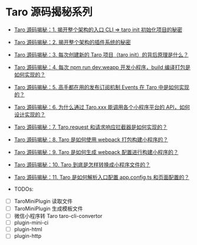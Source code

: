 # Taro 源码揭秘系列

- [Taro 源码揭秘：1. 揭开整个架构的入口 CLI => taro init 初始化项目的秘密](../taro/cli-init/)
- [Taro 源码揭秘：2. 揭开整个架构的插件系统的秘密](../taro/cli-plugins/)
- [Taro 源码揭秘：3. 每次创建新的 Taro 项目（taro init）的背后原理是什么？](../taro/cli-init-2/)
- [Taro 源码揭秘：4. 每次 npm run dev:weapp 开发小程序，build 编译打包是如何实现的？](../taro/cli-build/)
- [Taro 源码揭秘：5. 高手都在用的发布订阅机制 Events 在 Taro 中是如何实现的？](../taro/events/)
- [Taro 源码揭秘：6. 为什么通过 Taro.xxx 能调用各个小程序平台的 API，如何设计实现的？](../taro/native-apis/)
- [Taro 源码揭秘：7. Taro.request 和请求响应拦截器是如何实现的？](../taro/request/)
- [Taro 源码揭秘：8. Taro 是如何使用 webpack 打包构建小程序的？](../taro/webpack5/)
- [Taro 源码揭秘：9. Taro 是如何生成 webpack 配置进行构建小程序的？](../taro/webpack5-runner/)
- [Taro 源码揭秘：10. Taro 到底是怎样转换成小程序文件的？](../taro/mini-plugin/)
- [Taro 源码揭秘：11. Taro 是如何解析入口配置 app.config.ts 和页面配置的？](../taro/mini-plugin-2/)

- TODOs:
- [ ] TaroMiniPlugin 读取文件
- [ ] TaroMiniPlugin 生成模板文件
- [ ] 微信小程序转 Taro taro-cli-convertor
- [ ] plugin-mini-ci
- [ ] plugin-html
- [ ] plugin-http
